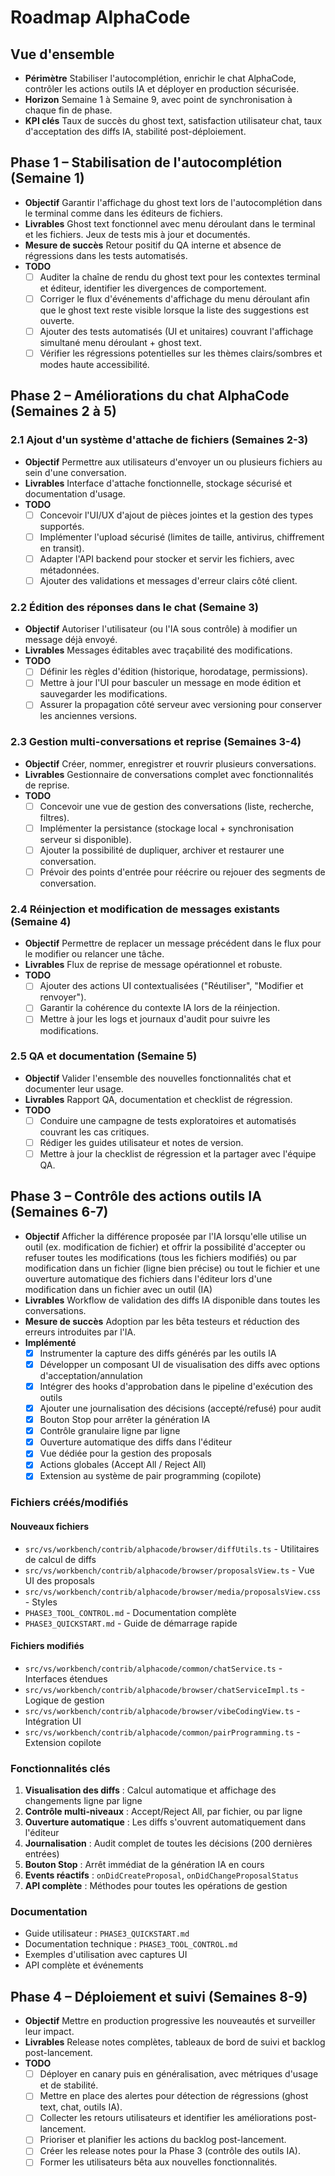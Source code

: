 # Roadmap AlphaCode

## Vue d'ensemble
- **Périmètre** Stabiliser l'autocomplétion, enrichir le chat AlphaCode, contrôler les actions outils IA et déployer en production sécurisée.
- **Horizon** Semaine 1 à Semaine 9, avec point de synchronisation à chaque fin de phase.
- **KPI clés** Taux de succès du ghost text, satisfaction utilisateur chat, taux d'acceptation des diffs IA, stabilité post-déploiement.

## Phase 1 – Stabilisation de l'autocomplétion (Semaine 1)
- **Objectif** Garantir l'affichage du ghost text lors de l'autocomplétion dans le terminal comme dans les éditeurs de fichiers.
- **Livrables** Ghost text fonctionnel avec menu déroulant dans le terminal et les fichiers. Jeux de tests mis à jour et documentés.
- **Mesure de succès** Retour positif du QA interne et absence de régressions dans les tests automatisés.
- **TODO**
  - [ ] Auditer la chaîne de rendu du ghost text pour les contextes terminal et éditeur, identifier les divergences de comportement.
  - [ ] Corriger le flux d'événements d'affichage du menu déroulant afin que le ghost text reste visible lorsque la liste des suggestions est ouverte.
  - [ ] Ajouter des tests automatisés (UI et unitaires) couvrant l'affichage simultané menu déroulant + ghost text.
  - [ ] Vérifier les régressions potentielles sur les thèmes clairs/sombres et modes haute accessibilité.

## Phase 2 – Améliorations du chat AlphaCode (Semaines 2 à 5)

### 2.1 Ajout d'un système d'attache de fichiers (Semaines 2-3)
- **Objectif** Permettre aux utilisateurs d'envoyer un ou plusieurs fichiers au sein d'une conversation.
- **Livrables** Interface d'attache fonctionnelle, stockage sécurisé et documentation d'usage.
- **TODO**
  - [ ] Concevoir l'UI/UX d'ajout de pièces jointes et la gestion des types supportés.
  - [ ] Implémenter l'upload sécurisé (limites de taille, antivirus, chiffrement en transit).
  - [ ] Adapter l'API backend pour stocker et servir les fichiers, avec métadonnées.
  - [ ] Ajouter des validations et messages d'erreur clairs côté client.

### 2.2 Édition des réponses dans le chat (Semaine 3)
- **Objectif** Autoriser l'utilisateur (ou l'IA sous contrôle) à modifier un message déjà envoyé.
- **Livrables** Messages éditables avec traçabilité des modifications.
- **TODO**
  - [ ] Définir les règles d'édition (historique, horodatage, permissions).
  - [ ] Mettre à jour l'UI pour basculer un message en mode édition et sauvegarder les modifications.
  - [ ] Assurer la propagation côté serveur avec versioning pour conserver les anciennes versions.

### 2.3 Gestion multi-conversations et reprise (Semaines 3-4)
- **Objectif** Créer, nommer, enregistrer et rouvrir plusieurs conversations.
- **Livrables** Gestionnaire de conversations complet avec fonctionnalités de reprise.
- **TODO**
  - [ ] Concevoir une vue de gestion des conversations (liste, recherche, filtres).
  - [ ] Implémenter la persistance (stockage local + synchronisation serveur si disponible).
  - [ ] Ajouter la possibilité de dupliquer, archiver et restaurer une conversation.
  - [ ] Prévoir des points d'entrée pour réécrire ou rejouer des segments de conversation.

### 2.4 Réinjection et modification de messages existants (Semaine 4)
- **Objectif** Permettre de replacer un message précédent dans le flux pour le modifier ou relancer une tâche.
- **Livrables** Flux de reprise de message opérationnel et robuste.
- **TODO**
  - [ ] Ajouter des actions UI contextualisées ("Réutiliser", "Modifier et renvoyer").
  - [ ] Garantir la cohérence du contexte IA lors de la réinjection.
  - [ ] Mettre à jour les logs et journaux d'audit pour suivre les modifications.

### 2.5 QA et documentation (Semaine 5)
- **Objectif** Valider l'ensemble des nouvelles fonctionnalités chat et documenter leur usage.
- **Livrables** Rapport QA, documentation et checklist de régression.
- **TODO**
  - [ ] Conduire une campagne de tests exploratoires et automatisés couvrant les cas critiques.
  - [ ] Rédiger les guides utilisateur et notes de version.
  - [ ] Mettre à jour la checklist de régression et la partager avec l'équipe QA.

## Phase 3 – Contrôle des actions outils IA (Semaines 6-7) 
- **Objectif** Afficher la différence proposée par l'IA lorsqu'elle utilise un outil (ex. modification de fichier) et offrir la possibilité d'accepter ou refuser toutes les modifications (tous les fichiers modifiés) ou par modification dans un fichier (ligne bien précise) ou tout le fichier et une ouverture automatique des fichiers dans l'éditeur lors d'une modification dans un fichier avec un outil (IA)
- **Livrables** Workflow de validation des diffs IA disponible dans toutes les conversations.
- **Mesure de succès** Adoption par les bêta testeurs et réduction des erreurs introduites par l'IA.
- **Implémenté**
  - [x] Instrumenter la capture des diffs générés par les outils IA
  - [x] Développer un composant UI de visualisation des diffs avec options d'acceptation/annulation
  - [x] Intégrer des hooks d'approbation dans le pipeline d'exécution des outils
  - [x] Ajouter une journalisation des décisions (accepté/refusé) pour audit
  - [x] Bouton Stop pour arrêter la génération IA
  - [x] Contrôle granulaire ligne par ligne
  - [x] Ouverture automatique des diffs dans l'éditeur
  - [x] Vue dédiée pour la gestion des proposals
  - [x] Actions globales (Accept All / Reject All)
  - [x] Extension au système de pair programming (copilote)

### Fichiers créés/modifiés

#### Nouveaux fichiers
- `src/vs/workbench/contrib/alphacode/browser/diffUtils.ts` - Utilitaires de calcul de diffs
- `src/vs/workbench/contrib/alphacode/browser/proposalsView.ts` - Vue UI des proposals
- `src/vs/workbench/contrib/alphacode/browser/media/proposalsView.css` - Styles
- `PHASE3_TOOL_CONTROL.md` - Documentation complète
- `PHASE3_QUICKSTART.md` - Guide de démarrage rapide

#### Fichiers modifiés
- `src/vs/workbench/contrib/alphacode/common/chatService.ts` - Interfaces étendues
- `src/vs/workbench/contrib/alphacode/browser/chatServiceImpl.ts` - Logique de gestion
- `src/vs/workbench/contrib/alphacode/browser/vibeCodingView.ts` - Intégration UI
- `src/vs/workbench/contrib/alphacode/common/pairProgramming.ts` - Extension copilote

### Fonctionnalités clés
1. **Visualisation des diffs** : Calcul automatique et affichage des changements ligne par ligne
2. **Contrôle multi-niveaux** : Accept/Reject All, par fichier, ou par ligne
3. **Ouverture automatique** : Les diffs s'ouvrent automatiquement dans l'éditeur
4. **Journalisation** : Audit complet de toutes les décisions (200 dernières entrées)
5. **Bouton Stop** : Arrêt immédiat de la génération IA en cours
6. **Events réactifs** : `onDidCreateProposal`, `onDidChangeProposalStatus`
7. **API complète** : Méthodes pour toutes les opérations de gestion

### Documentation
- Guide utilisateur : `PHASE3_QUICKSTART.md`
- Documentation technique : `PHASE3_TOOL_CONTROL.md`
- Exemples d'utilisation avec captures UI
- API complète et événements

## Phase 4 – Déploiement et suivi (Semaines 8-9)
- **Objectif** Mettre en production progressive les nouveautés et surveiller leur impact.
- **Livrables** Release notes complètes, tableaux de bord de suivi et backlog post-lancement.
- **TODO**
  - [ ] Déployer en canary puis en généralisation, avec métriques d'usage et de stabilité.
  - [ ] Mettre en place des alertes pour détection de régressions (ghost text, chat, outils IA).
  - [ ] Collecter les retours utilisateurs et identifier les améliorations post-lancement.
  - [ ] Prioriser et planifier les actions du backlog post-lancement.
  - [ ] Créer les release notes pour la Phase 3 (contrôle des outils IA).
  - [ ] Former les utilisateurs bêta aux nouvelles fonctionnalités.

